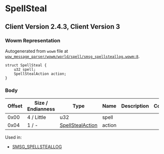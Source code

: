# SpellSteal

## Client Version 2.4.3, Client Version 3

### Wowm Representation

Autogenerated from `wowm` file at [`wow_message_parser/wowm/world/spell/smsg_spellsteallog.wowm:8`](https://github.com/gtker/wow_messages/tree/main/wow_message_parser/wowm/world/spell/smsg_spellsteallog.wowm#L8).
```rust,ignore
struct SpellSteal {
    u32 spell;
    SpellStealAction action;
}
```
### Body

| Offset | Size / Endianness | Type | Name | Description | Comment |
| ------ | ----------------- | ---- | ---- | ----------- | ------- |
| 0x00 | 4 / Little | u32 | spell |  |  |
| 0x04 | 1 / - | [SpellStealAction](spellstealaction.md) | action |  |  |


Used in:
* [SMSG_SPELLSTEALLOG](smsg_spellsteallog.md)

